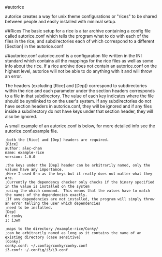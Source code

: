#autorice

autorice creates a way for unix theme configurations or "rices" to be shared between people and easily installed with minimal setup.


##Rices
The basic setup for a rice is a tar archive containing a config file called autorice.conf which tells the program what to do with each of the files in the rice, and subdirectories each of which correspond to a different [Section] in the autorice.conf

##autorice.conf
autorice.conf is a configuration file written in the INI standard which contains all the mappings for the rice files as well as some info about the rice.  If a rice archive does not contain an autorice.conf on the highest level, autorice will not be able to do anything with it and will throw an error.

The headers (excluding [Rice] and [Dep]) correspond to subdirectories within the rice and each parameter under the section headers corresponds to a file in that subdirectory.  The value of each key indicates where the file should be symlinked to on the user's system.  If any subdirectories do not have section headers in autorice.conf, they will be ignored and if any files inside a subdirectory do not have keys under that section header, they will also be ignored.

A small example of an autorice.conf is below, for more detailed info see the autorice.conf.example file.

```
;both the [Rice] and [Dep] headers are required.
[Rice]
author: alec-chan
name: example-rice
version: 1.0.0

;the keys under the [Dep] header can be arbitrarily named, only the values have any importance.  
;Here I used 0-n as the keys but it really does not matter what they are.
;Currently the dependency checker only checks if the binary specified in the value is installed on the system 
;using the which command.  This means that the values have to match the names of the dependencies exactly.
;If any dependencies are not installed, the program will simply throw an error telling the user which dependencies
;need to be installed.
[Dep]
0: conky
1: i3wm

;maps to the directory /example-rice/Conky/
;can be arbitrarily named as long as it contains the name of an existing directory (case sensitive)
[Conky]
conky.conf: ~/.config/conky/conky.conf
i3.conf: ~/.config/i3/i3.conf
```



